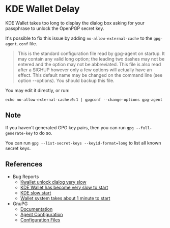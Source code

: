 # KDE Wallet Delay


KDE Wallet takes too long to display the dialog box asking for your passphrase to unlock the OpenPGP secret key.

It's possible to fix this issue by adding `no-allow-external-cache` to the `gpg-agent.conf` file.

> This is the standard configuration file read by gpg-agent on startup. It may contain any valid long option; the leading two dashes may not be entered and the option may not be abbreviated. This file is also read after a SIGHUP however only a few options will actually have an effect. This default name may be changed on the command line (see option --options). You should backup this file.

You may edit it directly, or run:

```
echo no-allow-external-cache:0:1 | gpgconf --change-options gpg-agent
```


## Note

If you haven't generated GPG key pairs, then you can run `gpg --full-generate-key` to do so.

You can run `gpg --list-secret-keys --keyid-format=long` to list all known secret keys.


## References


- Bug Reports
  - [Kwallet unlock dialog very slow](https://bugs.archlinux.org/task/75650)
  - [KDE Wallet has become very slow to start](https://bbs.archlinux.org/viewtopic.php?id=278939)
  - [KDE slow start](https://bbs.archlinux.org/viewtopic.php?id=274868)
  - [Wallet system takes about 1 minute to start](https://bugs.kde.org/show_bug.cgi?id=458085)
- GnuPG
  - [Documentation](https://gnupg.org/documentation/index.html)
  - [Agent Configuration](https://gnupg.org/documentation/manuals/gnupg/Agent-Configuration.html)
  - [Configuration Files](https://www.gnupg.org/documentation/manuals/gnupg/GPG-Configuration.html)

